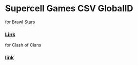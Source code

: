 # Supercell Games CSV GlobalID

for Brawl Stars

### [Link](https://github.com/Enjoyop/Supercell-Games.CsvID/wiki/BS)

for Clash of Clans

### [link](https://github.com/Enjoyop/Supercell-Games.CsvID/wiki/COC)
